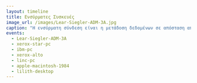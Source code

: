 ```yaml
---
layout: timeline 
title: Ενσύρματες Συσκευές
image_url: /images/Lear-Siegler-ADM-3A.jpg
caption: "Η ενσύρματη σύνδεση είναι η μετάδοση δεδομένων σε απόσταση από σημείο-προς-σημείο χρησιμοποιώντας ένα επικοινωνιακό κανάλι, όπως καλώδια χαλκού, οπτικές ίνες, μέσα αποθήκευσης."
events:
  - Lear-Siegler-ADM-3A
  - xerox-star-pc
  - ibm-pc
  - xerox-alto
  - linc-pc
  - apple-macintosh-1984
  - lilith-desktop
---
```

